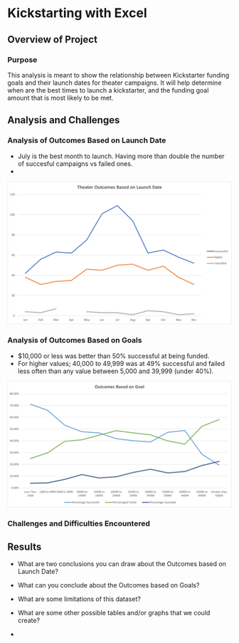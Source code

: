 # Kickstarting with Excel

## Overview of Project

### Purpose

This analysis is meant to show the relationship between Kickstarter funding goals and their launch dates for theater campaigns. It will help determine when are the best times to launch a kickstarter, and the funding goal amount that is most likely to be met.

## Analysis and Challenges

### Analysis of Outcomes Based on Launch Date

* July is the best month to launch. Having more than double the number of succesful campaigns vs failed ones.
* 

<img src="https://raw.githubusercontent.com/xJeris/BC-Kickstarter-Analysis/main/challenge/resources/Theater_Outcomes_vs_Launch.png" width="729">

### Analysis of Outcomes Based on Goals

* $10,000 or less was better than 50% successful at being funded.
* For higher values; 40,000 to 49,999 was at 49% successful and failed less often than any value between 5,000 and 39,999 (under 40%).

<img src="https://raw.githubusercontent.com/xJeris/BC-Kickstarter-Analysis/main/challenge/resources/Outcomes_vs_Goals.png" width="761">

### Challenges and Difficulties Encountered

## Results

- What are two conclusions you can draw about the Outcomes based on Launch Date?

- What can you conclude about the Outcomes based on Goals?

- What are some limitations of this dataset?

- What are some other possible tables and/or graphs that we could create?
- 
